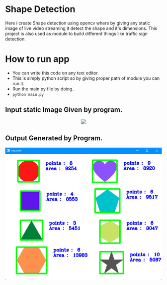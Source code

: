 # Shape Detection

Here i create Shape detection using opencv where by giving any static image of live video streaming it detect the shape and it's dimensions.
This project is also used as module to build different things like traffic sign detection.

# How to run app 

 * You can write this code on any text editor.
 * This is simply python script so by giving proper path of module you can run it.
 * Run the main.py file by doing..
 * `python main.py`
 
## Input static Image Given by program. 

<p align="center">
  <img src="/static/img.png">
</p>

 
## Output Generated by Program.

<p align="center">
  <img src="output.png">
</p>
